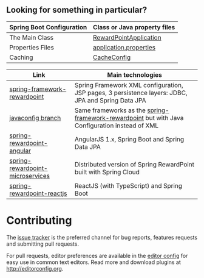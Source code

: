 ## Looking for something in particular?

|Spring Boot Configuration | Class or Java property files  |
|--------------------------|---|
|The Main Class | [RewardPointApplication](https://github.com/spring-projects/spring-rewardpoint/blob/master/src/main/java/org/springframework/samples/rewardpoint/RewardPointApplication.java) |
|Properties Files | [application.properties](https://github.com/spring-projects/spring-rewardpoint/blob/master/src/main/resources) |
|Caching | [CacheConfig](https://github.com/spring-projects/spring-rewardpoint/blob/master/src/main/java/org/springframework/samples/rewardpoint/system/CacheConfig.java) |


| Link | Main technologies |
|----------------|-------------------|
| [spring-framework-rewardpoint](https://github.com/spring-rewardpoint/spring-framework-rewardpoint) | Spring Framework XML configuration, JSP pages, 3 persistence layers: JDBC, JPA and Spring Data JPA |
| [javaconfig branch](https://github.com/spring-rewardpoint/spring-framework-rewardpoint/tree/javaconfig) | Same frameworks as the [spring-framework-rewardpoint](https://github.com/spring-rewardpoint/spring-framework-rewardpoint) but with Java Configuration instead of XML |
| [spring-rewardpoint-angular](https://github.com/spring-rewardpoint/spring-rewardpoint-angularjs) | AngularJS 1.x, Spring Boot and Spring Data JPA |
| [spring-rewardpoint-microservices](https://github.com/spring-rewardpoint/spring-rewardpoint-microservices) | Distributed version of Spring RewardPoint built with Spring Cloud |
| [spring-rewardpoint-reactjs](https://github.com/spring-rewardpoint/spring-rewardpoint-reactjs) | ReactJS (with TypeScript) and Spring Boot |


# Contributing

The [issue tracker](https://github.com/spring-projects/spring-rewardpoint/issues) is the preferred channel for bug reports, features requests and submitting pull requests.

For pull requests, editor preferences are available in the [editor config](.editorconfig) for easy use in common text editors. Read more and download plugins at <http://editorconfig.org>.




